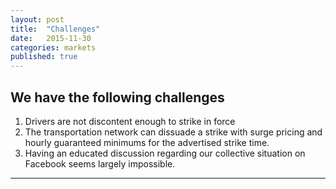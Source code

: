```yaml
---
layout: post
title:  "Challenges"
date:   2015-11-30
categories: markets
published: true
---
```

## We have the following challenges
1. Drivers are not discontent enough to strike in force
2. The transportation network can dissuade a strike with surge pricing and hourly guaranteed minimums for the advertised strike time.
3. Having an educated discussion regarding our collective situation on Facebook seems largely impossible.

***
